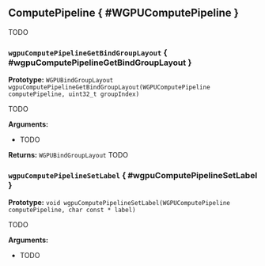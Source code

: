 

## ComputePipeline { #WGPUComputePipeline }


TODO




### `wgpuComputePipelineGetBindGroupLayout` { #wgpuComputePipelineGetBindGroupLayout }

**Prototype:** `WGPUBindGroupLayout wgpuComputePipelineGetBindGroupLayout(WGPUComputePipeline computePipeline, uint32_t groupIndex)`


TODO


**Arguments:**

 - TODO



**Returns:** `WGPUBindGroupLayout` 
TODO





### `wgpuComputePipelineSetLabel` { #wgpuComputePipelineSetLabel }

**Prototype:** `void wgpuComputePipelineSetLabel(WGPUComputePipeline computePipeline, char const * label)`


TODO


**Arguments:**

 - TODO




